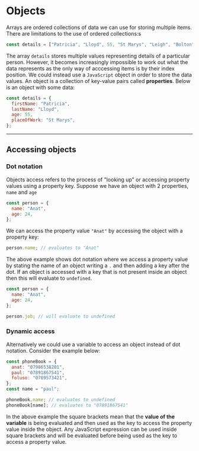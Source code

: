 # Objects

Arrays are ordered collections of data we can use for storing multiple items. There are limitations to the use of ordered collections:s

```js
const details = ["Patricia", "Lloyd", 55, "St Marys", "Leigh", "Bolton"];
```

The array `details` stores multiple values representing details of a particular person. However, it becomes increasingly impossible to work out what the data represents as the only way of acccessing items is by their index position. We could instead use a `JavaScript` object in order to store the data values. An object is a collection of key-value pairs called **properties**. Below is an object with some data:

```js
const details = {
  firstName: "Patricia",
  lastName: "Lloyd",
  age: 55,
  placeOfWork: "St Marys",
};
```

---

## Accessing objects

### Dot notation

Objects access refers to the process of "looking up" or accessing property values using a property key. Suppose we have an object with 2 properties, `name` and `age`

```js
const person = {
  name: "Anat",
  age: 24,
};
```

We can access the property value `"Anat"` by accessing the object with a property key:

```js
person.name; // evaluates to "Anat"
```

The above example shows dot notation where we access a property value by stating the name of an object writing a `.` and then adding a key after the dot. If an object is accessed with a key that is not present inside an object then this will evaluate to `undefined`.

```js
const person = {
  name: "Anat",
  age: 24,
};

person.job; // will evaluate to undefined
```

### Dynamic access

Alternatively we could use a variable to access an object instead of dot notation. Consider the example below:

```js
const phoneBook = {
  anat: "07986538201",
  paul: "07891867541",
  foluso: "0789573421",
};
const name = "paul";

phoneBook.name; // evaluates to undefined
phoneBook[name]; // evaluates to "07891867541"
```

In the above example the square brackets mean that the **value of the variable** is being evaluated and then used as the key to access the property value inside the object. Any JavaScript expression can be used inside square brackets and will be evaluated before being used as the key to access a property value.
